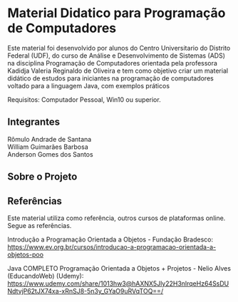 # Material Didatico para Programação de Computadores    

Este material foi desenvolvido por alunos do Centro Universitario do Distrito Federal (UDF), do curso de Análise e Desenvolvimento de Sistemas (ADS) na disciplina Programação de Computadores orientada pela professora Kadidja Valeria Reginaldo de Oliveira e tem como objetivo criar um material didático de estudos para iniciantes na programação de computadores voltado para a linguagem Java, com exemplos práticos 

Requisitos: Computador Pessoal, Win10 ou superior.  

## Integrantes  
Rômulo Andrade de Santana  
William Guimarães Barbosa  
Anderson Gomes dos Santos  

## Sobre o Projeto


## 

## Referências

Este material utiliza como referência, outros cursos de plataformas online. Segue as referências.  

Introdução a Programação Orientada a Objetos - Fundação Bradesco:  
https://www.ev.org.br/cursos/introducao-a-programacao-orientada-a-objetos-poo  

Java COMPLETO Programação Orientada a Objetos + Projetos - Nelio Alves (EducandoWeb) (Udemy):  
https://www.udemy.com/share/1013hw3@hAXNX5Jly22H3nlrqeHz64SsDUNdtvjP62tJX74xa-xRnSJ8-5n3y_GYaO9uRVqTOQ==/
